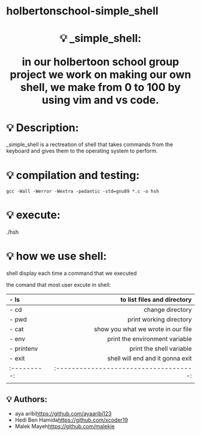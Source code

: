 # holbertonschool-simple_shell

<h1 align="center">
    💡 _simple_shell:

in our holbertoon school group project we work on making our own shell,
we make from 0 to 100 by using vim and vs code.

# 💡 Description:

_simple_shell is a rectreation of shell that takes commands from the keyboard 
and gives them to the operating system to perform.

# 💡 compilation and testing:

```{r mon_bloc, echo = FALSE, WARNING = TRUE}
gcc -Wall -Werror -Wextra -pedantic -std=gnu89 *.c -o hsh
```

# 💡 execute:

./hsh

# 💡 how we use shell:

shell display each time a command that we executed

 the comand that most user excute in shell:          

|- ls        |to list files and directory            |
| :--------- | ------------------------------------: |
|- cd        | change directory                      |
|- pwd       | print working directory               |
|- cat       | show you what we wrote in our file    |
|- env       | print the environment variable        |
|- printenv  | print the shell variable              |
|- exit      | shell will end and it gonna exit      |
| :---------:|:------------------------------------: |
|                                                    |

## 💡 Authors:

* aya aribi<https://github.com/ayaaribi123>
* Hedi Ben Hamida<https://github.com/xcoder19>
* Malek Mayeh<https://github.com/malekje>
